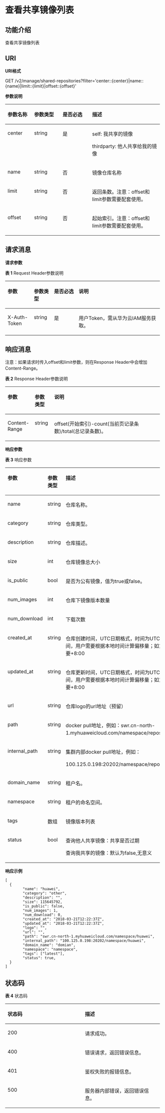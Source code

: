 # 查看共享镜像列表<a name="swr_02_0075"></a>

## 功能介绍<a name="section563520319418"></a>

查看共享镜像列表

## URI<a name="section84235172429"></a>

**URI格式**

GET /v2/manage/shared-repositories?filter='center::\{center\}|name::\{name\}|limit::\{limit\}|offset::\{offset\}'

**参数说明**

<a name="table591824984318"></a>
<table><thead align="left"><tr id="row1997534904312"><th class="cellrowborder" valign="top" width="17.18%" id="mcps1.1.5.1.1"><p id="p14975114984317"><a name="p14975114984317"></a><a name="p14975114984317"></a>参数名称</p>
</th>
<th class="cellrowborder" valign="top" width="18.4%" id="mcps1.1.5.1.2"><p id="p4845145816388"><a name="p4845145816388"></a><a name="p4845145816388"></a>参数类型</p>
</th>
<th class="cellrowborder" valign="top" width="19.09%" id="mcps1.1.5.1.3"><p id="p997713492436"><a name="p997713492436"></a><a name="p997713492436"></a>是否必选</p>
</th>
<th class="cellrowborder" valign="top" width="45.33%" id="mcps1.1.5.1.4"><p id="p9977144910431"><a name="p9977144910431"></a><a name="p9977144910431"></a>描述</p>
</th>
</tr>
</thead>
<tbody><tr id="row12977154917431"><td class="cellrowborder" valign="top" width="17.18%" headers="mcps1.1.5.1.1 "><p id="p1197784911430"><a name="p1197784911430"></a><a name="p1197784911430"></a>center</p>
</td>
<td class="cellrowborder" valign="top" width="18.4%" headers="mcps1.1.5.1.2 "><p id="p065414567"><a name="p065414567"></a><a name="p065414567"></a>string</p>
</td>
<td class="cellrowborder" valign="top" width="19.09%" headers="mcps1.1.5.1.3 "><p id="p119771449134311"><a name="p119771449134311"></a><a name="p119771449134311"></a>是</p>
</td>
<td class="cellrowborder" valign="top" width="45.33%" headers="mcps1.1.5.1.4 "><p id="p19977144954320"><a name="p19977144954320"></a><a name="p19977144954320"></a>self: 我共享的镜像</p>
<p id="p168172411540"><a name="p168172411540"></a><a name="p168172411540"></a>thirdparty: 他人共享给我的镜像</p>
</td>
</tr>
<tr id="row13901011165316"><td class="cellrowborder" valign="top" width="17.18%" headers="mcps1.1.5.1.1 "><p id="p139779499438"><a name="p139779499438"></a><a name="p139779499438"></a>name</p>
</td>
<td class="cellrowborder" valign="top" width="18.4%" headers="mcps1.1.5.1.2 "><p id="p14478120151219"><a name="p14478120151219"></a><a name="p14478120151219"></a>string</p>
</td>
<td class="cellrowborder" valign="top" width="19.09%" headers="mcps1.1.5.1.3 "><p id="p18977449104318"><a name="p18977449104318"></a><a name="p18977449104318"></a>否</p>
</td>
<td class="cellrowborder" valign="top" width="45.33%" headers="mcps1.1.5.1.4 "><p id="p1197784915436"><a name="p1197784915436"></a><a name="p1197784915436"></a>镜像仓库名称</p>
</td>
</tr>
<tr id="row1297710495438"><td class="cellrowborder" valign="top" width="17.18%" headers="mcps1.1.5.1.1 "><p id="p1992562395311"><a name="p1992562395311"></a><a name="p1992562395311"></a>limit</p>
</td>
<td class="cellrowborder" valign="top" width="18.4%" headers="mcps1.1.5.1.2 "><p id="p1722912301213"><a name="p1722912301213"></a><a name="p1722912301213"></a>string</p>
</td>
<td class="cellrowborder" valign="top" width="19.09%" headers="mcps1.1.5.1.3 "><p id="p16101155163513"><a name="p16101155163513"></a><a name="p16101155163513"></a>否</p>
</td>
<td class="cellrowborder" valign="top" width="45.33%" headers="mcps1.1.5.1.4 "><p id="p14899423155320"><a name="p14899423155320"></a><a name="p14899423155320"></a>返回条数。注意：offset和limit参数需要配套使用。</p>
</td>
</tr>
<tr id="row1094719159531"><td class="cellrowborder" valign="top" width="17.18%" headers="mcps1.1.5.1.1 "><p id="p1694710157531"><a name="p1694710157531"></a><a name="p1694710157531"></a>offset</p>
</td>
<td class="cellrowborder" valign="top" width="18.4%" headers="mcps1.1.5.1.2 "><p id="p15433144201218"><a name="p15433144201218"></a><a name="p15433144201218"></a>string</p>
</td>
<td class="cellrowborder" valign="top" width="19.09%" headers="mcps1.1.5.1.3 "><p id="p0965151043516"><a name="p0965151043516"></a><a name="p0965151043516"></a>否</p>
</td>
<td class="cellrowborder" valign="top" width="45.33%" headers="mcps1.1.5.1.4 "><p id="p994720159536"><a name="p994720159536"></a><a name="p994720159536"></a>起始索引。注意：offset和limit参数需要配套使用。</p>
</td>
</tr>
</tbody>
</table>

## 请求消息<a name="section684103419566"></a>

**请求参数**

**表 1**  Request Header参数说明

<a name="table58619341560"></a>
<table><thead align="left"><tr id="row1514123415563"><th class="cellrowborder" valign="top" width="17%" id="mcps1.2.5.1.1"><p id="p0141113445614"><a name="p0141113445614"></a><a name="p0141113445614"></a>参数</p>
</th>
<th class="cellrowborder" valign="top" width="13%" id="mcps1.2.5.1.2"><p id="p1696161483612"><a name="p1696161483612"></a><a name="p1696161483612"></a>参数类型</p>
</th>
<th class="cellrowborder" valign="top" width="16%" id="mcps1.2.5.1.3"><p id="p797161423615"><a name="p797161423615"></a><a name="p797161423615"></a>是否必选</p>
</th>
<th class="cellrowborder" valign="top" width="54%" id="mcps1.2.5.1.4"><p id="p1414193416562"><a name="p1414193416562"></a><a name="p1414193416562"></a>说明</p>
</th>
</tr>
</thead>
<tbody><tr id="row914118346567"><td class="cellrowborder" valign="top" width="17%" headers="mcps1.2.5.1.1 "><p id="p1214113410561"><a name="p1214113410561"></a><a name="p1214113410561"></a>X-Auth-Token</p>
</td>
<td class="cellrowborder" valign="top" width="13%" headers="mcps1.2.5.1.2 "><p id="p91411834165617"><a name="p91411834165617"></a><a name="p91411834165617"></a>string</p>
</td>
<td class="cellrowborder" valign="top" width="16%" headers="mcps1.2.5.1.3 "><p id="p91419346566"><a name="p91419346566"></a><a name="p91419346566"></a>是</p>
</td>
<td class="cellrowborder" valign="top" width="54%" headers="mcps1.2.5.1.4 "><p id="p16141234185616"><a name="p16141234185616"></a><a name="p16141234185616"></a>用户Token，需从华为云IAM服务获取。</p>
</td>
</tr>
</tbody>
</table>

## 响应消息<a name="section02053705819"></a>

注意：如果请求时传入offset和limit参数，则在Response Header中会增加Content-Range。

**表 2**  Response Header参数说明

<a name="table1424310301435"></a>
<table><thead align="left"><tr id="row735116303316"><th class="cellrowborder" valign="top" width="17.568243175682433%" id="mcps1.2.4.1.1"><p id="p8351730635"><a name="p8351730635"></a><a name="p8351730635"></a>参数</p>
</th>
<th class="cellrowborder" valign="top" width="12.57874212578742%" id="mcps1.2.4.1.2"><p id="p1535183015315"><a name="p1535183015315"></a><a name="p1535183015315"></a>参数类型</p>
</th>
<th class="cellrowborder" valign="top" width="69.85301469853015%" id="mcps1.2.4.1.3"><p id="p1335118301137"><a name="p1335118301137"></a><a name="p1335118301137"></a>说明</p>
</th>
</tr>
</thead>
<tbody><tr id="row183524301839"><td class="cellrowborder" valign="top" width="17.568243175682433%" headers="mcps1.2.4.1.1 "><p id="p103521030935"><a name="p103521030935"></a><a name="p103521030935"></a>Content-Range</p>
</td>
<td class="cellrowborder" valign="top" width="12.57874212578742%" headers="mcps1.2.4.1.2 "><p id="p935214305319"><a name="p935214305319"></a><a name="p935214305319"></a>string</p>
</td>
<td class="cellrowborder" valign="top" width="69.85301469853015%" headers="mcps1.2.4.1.3 "><p id="p163521730337"><a name="p163521730337"></a><a name="p163521730337"></a>offset(开始索引)-count(当前页记录条数)/total(总记录条数)。</p>
</td>
</tr>
</tbody>
</table>

**响应参数**

**表 3**  响应参数

<a name="table45446245174724"></a>
<table><thead align="left"><tr id="row1412623174724"><th class="cellrowborder" valign="top" width="21.52215221522152%" id="mcps1.2.4.1.1"><p id="p47313663174724"><a name="p47313663174724"></a><a name="p47313663174724"></a>参数</p>
</th>
<th class="cellrowborder" valign="top" width="19.75197519751975%" id="mcps1.2.4.1.2"><p id="p7201512174724"><a name="p7201512174724"></a><a name="p7201512174724"></a>参数类型</p>
</th>
<th class="cellrowborder" valign="top" width="58.725872587258735%" id="mcps1.2.4.1.3"><p id="p4480706174724"><a name="p4480706174724"></a><a name="p4480706174724"></a>描述</p>
</th>
</tr>
</thead>
<tbody><tr id="row40294727101415"><td class="cellrowborder" valign="top" width="21.52215221522152%" headers="mcps1.2.4.1.1 "><p id="p42647463101415"><a name="p42647463101415"></a><a name="p42647463101415"></a>name</p>
</td>
<td class="cellrowborder" valign="top" width="19.75197519751975%" headers="mcps1.2.4.1.2 "><p id="p31892459101415"><a name="p31892459101415"></a><a name="p31892459101415"></a>string</p>
</td>
<td class="cellrowborder" valign="top" width="58.725872587258735%" headers="mcps1.2.4.1.3 "><p id="p988225101415"><a name="p988225101415"></a><a name="p988225101415"></a>仓库名称。</p>
</td>
</tr>
<tr id="row98876365819"><td class="cellrowborder" valign="top" width="21.52215221522152%" headers="mcps1.2.4.1.1 "><p id="p1624210616586"><a name="p1624210616586"></a><a name="p1624210616586"></a>category</p>
</td>
<td class="cellrowborder" valign="top" width="19.75197519751975%" headers="mcps1.2.4.1.2 "><p id="p2024436185814"><a name="p2024436185814"></a><a name="p2024436185814"></a>string</p>
</td>
<td class="cellrowborder" valign="top" width="58.725872587258735%" headers="mcps1.2.4.1.3 "><p id="p6245963583"><a name="p6245963583"></a><a name="p6245963583"></a>仓库类型。</p>
</td>
</tr>
<tr id="row3367184810392"><td class="cellrowborder" valign="top" width="21.52215221522152%" headers="mcps1.2.4.1.1 "><p id="p16368174813396"><a name="p16368174813396"></a><a name="p16368174813396"></a>description</p>
</td>
<td class="cellrowborder" valign="top" width="19.75197519751975%" headers="mcps1.2.4.1.2 "><p id="p1936854883914"><a name="p1936854883914"></a><a name="p1936854883914"></a>string</p>
</td>
<td class="cellrowborder" valign="top" width="58.725872587258735%" headers="mcps1.2.4.1.3 "><p id="p036834817394"><a name="p036834817394"></a><a name="p036834817394"></a>仓库描述。</p>
</td>
</tr>
<tr id="row626682835815"><td class="cellrowborder" valign="top" width="21.52215221522152%" headers="mcps1.2.4.1.1 "><p id="p1126642811589"><a name="p1126642811589"></a><a name="p1126642811589"></a>size</p>
</td>
<td class="cellrowborder" valign="top" width="19.75197519751975%" headers="mcps1.2.4.1.2 "><p id="p17266172885818"><a name="p17266172885818"></a><a name="p17266172885818"></a>int</p>
</td>
<td class="cellrowborder" valign="top" width="58.725872587258735%" headers="mcps1.2.4.1.3 "><p id="p2266162865816"><a name="p2266162865816"></a><a name="p2266162865816"></a>仓库镜像总大小</p>
</td>
</tr>
<tr id="row1286171411597"><td class="cellrowborder" valign="top" width="21.52215221522152%" headers="mcps1.2.4.1.1 "><p id="p54433257594"><a name="p54433257594"></a><a name="p54433257594"></a>is_public</p>
</td>
<td class="cellrowborder" valign="top" width="19.75197519751975%" headers="mcps1.2.4.1.2 "><p id="p19444192575914"><a name="p19444192575914"></a><a name="p19444192575914"></a>bool</p>
</td>
<td class="cellrowborder" valign="top" width="58.725872587258735%" headers="mcps1.2.4.1.3 "><p id="p944519257591"><a name="p944519257591"></a><a name="p944519257591"></a>是否为公有镜像，值为true或false。</p>
</td>
</tr>
<tr id="row38403527599"><td class="cellrowborder" valign="top" width="21.52215221522152%" headers="mcps1.2.4.1.1 "><p id="p1984085216595"><a name="p1984085216595"></a><a name="p1984085216595"></a>num_images</p>
</td>
<td class="cellrowborder" valign="top" width="19.75197519751975%" headers="mcps1.2.4.1.2 "><p id="p1584085285917"><a name="p1584085285917"></a><a name="p1584085285917"></a>int</p>
</td>
<td class="cellrowborder" valign="top" width="58.725872587258735%" headers="mcps1.2.4.1.3 "><p id="p17840175285913"><a name="p17840175285913"></a><a name="p17840175285913"></a>仓库下镜像版本数量</p>
</td>
</tr>
<tr id="row15637848145911"><td class="cellrowborder" valign="top" width="21.52215221522152%" headers="mcps1.2.4.1.1 "><p id="p166384486595"><a name="p166384486595"></a><a name="p166384486595"></a>num_download</p>
</td>
<td class="cellrowborder" valign="top" width="19.75197519751975%" headers="mcps1.2.4.1.2 "><p id="p4638148175912"><a name="p4638148175912"></a><a name="p4638148175912"></a>int</p>
</td>
<td class="cellrowborder" valign="top" width="58.725872587258735%" headers="mcps1.2.4.1.3 "><p id="p763834825915"><a name="p763834825915"></a><a name="p763834825915"></a>下载次数</p>
</td>
</tr>
<tr id="row65154041101837"><td class="cellrowborder" valign="top" width="21.52215221522152%" headers="mcps1.2.4.1.1 "><p id="p42985951101837"><a name="p42985951101837"></a><a name="p42985951101837"></a>created_at</p>
</td>
<td class="cellrowborder" valign="top" width="19.75197519751975%" headers="mcps1.2.4.1.2 "><p id="p59310043101837"><a name="p59310043101837"></a><a name="p59310043101837"></a>string</p>
</td>
<td class="cellrowborder" valign="top" width="58.725872587258735%" headers="mcps1.2.4.1.3 "><p id="p35094394113433"><a name="p35094394113433"></a><a name="p35094394113433"></a>仓库创建时间，UTC日期格式，时间为UTC标准时间，用户需要根据本地时间计算偏移量；如东8区需要+8:00</p>
</td>
</tr>
<tr id="row57344470102311"><td class="cellrowborder" valign="top" width="21.52215221522152%" headers="mcps1.2.4.1.1 "><p id="p14390475102311"><a name="p14390475102311"></a><a name="p14390475102311"></a>updated_at</p>
</td>
<td class="cellrowborder" valign="top" width="19.75197519751975%" headers="mcps1.2.4.1.2 "><p id="p24777841102311"><a name="p24777841102311"></a><a name="p24777841102311"></a>string</p>
</td>
<td class="cellrowborder" valign="top" width="58.725872587258735%" headers="mcps1.2.4.1.3 "><p id="p29749998102311"><a name="p29749998102311"></a><a name="p29749998102311"></a>仓库更新时间，UTC日期格式，时间为UTC标准时间，用户需要根据本地时间计算偏移量；如东8区需要+8:00</p>
</td>
</tr>
<tr id="row1037174225"><td class="cellrowborder" valign="top" width="21.52215221522152%" headers="mcps1.2.4.1.1 "><p id="p173714629"><a name="p173714629"></a><a name="p173714629"></a>url</p>
</td>
<td class="cellrowborder" valign="top" width="19.75197519751975%" headers="mcps1.2.4.1.2 "><p id="p3371846217"><a name="p3371846217"></a><a name="p3371846217"></a>string</p>
</td>
<td class="cellrowborder" valign="top" width="58.725872587258735%" headers="mcps1.2.4.1.3 "><p id="p15371642213"><a name="p15371642213"></a><a name="p15371642213"></a>仓库logo的url地址（预留）</p>
</td>
</tr>
<tr id="row96289175419"><td class="cellrowborder" valign="top" width="21.52215221522152%" headers="mcps1.2.4.1.1 "><p id="p1962815171412"><a name="p1962815171412"></a><a name="p1962815171412"></a>path</p>
</td>
<td class="cellrowborder" valign="top" width="19.75197519751975%" headers="mcps1.2.4.1.2 "><p id="p462801719419"><a name="p462801719419"></a><a name="p462801719419"></a>string</p>
</td>
<td class="cellrowborder" valign="top" width="58.725872587258735%" headers="mcps1.2.4.1.3 "><p id="p46296170410"><a name="p46296170410"></a><a name="p46296170410"></a>docker pull地址，例如：swr.cn-north-1.myhuaweicloud.com/namespace/repository。</p>
</td>
</tr>
<tr id="row1952451421"><td class="cellrowborder" valign="top" width="21.52215221522152%" headers="mcps1.2.4.1.1 "><p id="p195242115212"><a name="p195242115212"></a><a name="p195242115212"></a>internal_path</p>
</td>
<td class="cellrowborder" valign="top" width="19.75197519751975%" headers="mcps1.2.4.1.2 "><p id="p05245115210"><a name="p05245115210"></a><a name="p05245115210"></a>string</p>
</td>
<td class="cellrowborder" valign="top" width="58.725872587258735%" headers="mcps1.2.4.1.3 "><p id="p1752461723"><a name="p1752461723"></a><a name="p1752461723"></a>集群内部docker pull地址，例如：</p>
<p id="p8659141362"><a name="p8659141362"></a><a name="p8659141362"></a>100.125.0.198:20202/namespace/repository。</p>
</td>
</tr>
<tr id="row552719404114"><td class="cellrowborder" valign="top" width="21.52215221522152%" headers="mcps1.2.4.1.1 "><p id="p15110411915"><a name="p15110411915"></a><a name="p15110411915"></a>domain_name</p>
</td>
<td class="cellrowborder" valign="top" width="19.75197519751975%" headers="mcps1.2.4.1.2 "><p id="p751344113111"><a name="p751344113111"></a><a name="p751344113111"></a>string</p>
</td>
<td class="cellrowborder" valign="top" width="58.725872587258735%" headers="mcps1.2.4.1.3 "><p id="p6514184115111"><a name="p6514184115111"></a><a name="p6514184115111"></a>租户名。</p>
</td>
</tr>
<tr id="row1690219211219"><td class="cellrowborder" valign="top" width="21.52215221522152%" headers="mcps1.2.4.1.1 "><p id="p114951323118"><a name="p114951323118"></a><a name="p114951323118"></a>namespace</p>
</td>
<td class="cellrowborder" valign="top" width="19.75197519751975%" headers="mcps1.2.4.1.2 "><p id="p34970231519"><a name="p34970231519"></a><a name="p34970231519"></a>string</p>
</td>
<td class="cellrowborder" valign="top" width="58.725872587258735%" headers="mcps1.2.4.1.3 "><p id="p174981723714"><a name="p174981723714"></a><a name="p174981723714"></a>租户的命名空间。</p>
</td>
</tr>
<tr id="row526812354412"><td class="cellrowborder" valign="top" width="21.52215221522152%" headers="mcps1.2.4.1.1 "><p id="p4268153174414"><a name="p4268153174414"></a><a name="p4268153174414"></a>tags</p>
</td>
<td class="cellrowborder" valign="top" width="19.75197519751975%" headers="mcps1.2.4.1.2 "><p id="p102688354413"><a name="p102688354413"></a><a name="p102688354413"></a>数组</p>
</td>
<td class="cellrowborder" valign="top" width="58.725872587258735%" headers="mcps1.2.4.1.3 "><p id="p62688354419"><a name="p62688354419"></a><a name="p62688354419"></a>镜像版本列表</p>
</td>
</tr>
<tr id="row10524198121716"><td class="cellrowborder" valign="top" width="21.52215221522152%" headers="mcps1.2.4.1.1 "><p id="p65241089174"><a name="p65241089174"></a><a name="p65241089174"></a>status</p>
</td>
<td class="cellrowborder" valign="top" width="19.75197519751975%" headers="mcps1.2.4.1.2 "><p id="p18524986172"><a name="p18524986172"></a><a name="p18524986172"></a>bool</p>
</td>
<td class="cellrowborder" valign="top" width="58.725872587258735%" headers="mcps1.2.4.1.3 "><p id="p4524683178"><a name="p4524683178"></a><a name="p4524683178"></a>查询他人共享镜像：共享是否过期</p>
<p id="p6673735121810"><a name="p6673735121810"></a><a name="p6673735121810"></a>查询我共享的镜像：默认为false,无意义</p>
</td>
</tr>
</tbody>
</table>

**响应示例**

```
[ 
  {
        "name": "huawei",
        "category": "other",
        "description": "",
        "size": 115645792,
        "is_public": false,
        "num_images": 1,
        "num_download": 0,
        "created_at": "2018-03-21T12:22:37Z",
        "updated_at": "2018-03-21T12:22:37Z",
        "logo": "",
        "url": "",
        "path": "swr.cn-north-1.myhuaweicloud.com/namespace/huawei",
        "internal_path": "100.125.0.198:20202/namespace/huawei",
        "domain_name": "domian",
        "namespace": "namespace",
        "tags": ["latest"],
        "status": true,
  }
]
```

## 状态码<a name="section5365169104253"></a>

**表 4**  状态码

<a name="table1327183872417"></a>
<table><thead align="left"><tr id="row127115381244"><th class="cellrowborder" valign="top" width="50%" id="mcps1.2.3.1.1"><p id="p2027103812240"><a name="p2027103812240"></a><a name="p2027103812240"></a>状态码</p>
</th>
<th class="cellrowborder" valign="top" width="50%" id="mcps1.2.3.1.2"><p id="p8271638162420"><a name="p8271638162420"></a><a name="p8271638162420"></a>描述</p>
</th>
</tr>
</thead>
<tbody><tr id="row13271143832414"><td class="cellrowborder" valign="top" width="50%" headers="mcps1.2.3.1.1 "><p id="p52711438162416"><a name="p52711438162416"></a><a name="p52711438162416"></a>200</p>
</td>
<td class="cellrowborder" valign="top" width="50%" headers="mcps1.2.3.1.2 "><p id="p16271143817245"><a name="p16271143817245"></a><a name="p16271143817245"></a>请求成功。</p>
</td>
</tr>
<tr id="row527119386242"><td class="cellrowborder" valign="top" width="50%" headers="mcps1.2.3.1.1 "><p id="p927263882412"><a name="p927263882412"></a><a name="p927263882412"></a>400</p>
</td>
<td class="cellrowborder" valign="top" width="50%" headers="mcps1.2.3.1.2 "><p id="p7272738132420"><a name="p7272738132420"></a><a name="p7272738132420"></a>错误请求，返回错误信息。</p>
</td>
</tr>
<tr id="row10272123812412"><td class="cellrowborder" valign="top" width="50%" headers="mcps1.2.3.1.1 "><p id="p22721838162418"><a name="p22721838162418"></a><a name="p22721838162418"></a>401</p>
</td>
<td class="cellrowborder" valign="top" width="50%" headers="mcps1.2.3.1.2 "><p id="p32721383247"><a name="p32721383247"></a><a name="p32721383247"></a>鉴权失败的报错信息。</p>
</td>
</tr>
<tr id="row1827243852412"><td class="cellrowborder" valign="top" width="50%" headers="mcps1.2.3.1.1 "><p id="p12272153822415"><a name="p12272153822415"></a><a name="p12272153822415"></a>500</p>
</td>
<td class="cellrowborder" valign="top" width="50%" headers="mcps1.2.3.1.2 "><p id="p327203862414"><a name="p327203862414"></a><a name="p327203862414"></a>服务器内部错误，返回错误信息。</p>
</td>
</tr>
</tbody>
</table>

